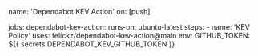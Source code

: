 name: 'Dependabot KEV Action'
on: [push]

jobs:
  dependabot-kev-action:
    runs-on: ubuntu-latest
    steps:
      - name: 'KEV Policy'
        uses: felickz/dependabot-kev-action@main
        env:
            GITHUB_TOKEN: ${{ secrets.DEPENDABOT_KEV_GITHUB_TOKEN }}